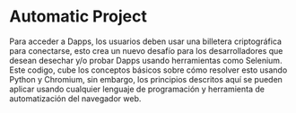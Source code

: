 # Automatic Project

Para acceder a Dapps, los usuarios deben usar una billetera criptográfica para conectarse, esto crea un nuevo desafío para los desarrolladores que desean desechar y/o probar Dapps usando herramientas como Selenium. Este codigo, cube los conceptos básicos sobre cómo resolver esto usando Python y Chromium, sin embargo, los principios descritos aquí se pueden aplicar usando cualquier lenguaje de programación y herramienta de automatización del navegador web.

